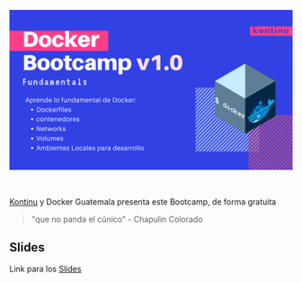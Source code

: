 ![1](./assets/1.0.png)

<br>

[Kontinu](http://www.kontinu.io/) y Docker Guatemala presenta este Bootcamp, de forma gratuita

> "que no panda el cúnico" - Chapulin Colorado

## Slides

Link para los [Slides](https://slides.com/marcoscano/deck-76e37f)